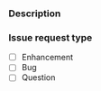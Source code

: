 <!--
Copyright (C) 2020-2024 Arm Limited or its affiliates and Contributors. All rights reserved.
SPDX-License-Identifier: Apache-2.0
-->
### Description

<!--
A detailed description of what is being reported. Please include steps to reproduce the problem.

Things to consider sharing:
- What version of the package is being used ?
- What is the host platform and version (e.g. macOS 10.15.2, Windows 10, Ubuntu 18.04 LTS) ?
-->



### Issue request type

<!--
Please add only one `x` to one of the following types. Do not fill multiple types (split the issue otherwise).

-->

- [ ] Enhancement
- [ ] Bug
- [ ] Question
